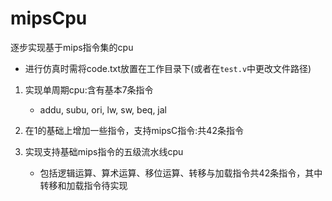 # mipsCpu

逐步实现基于mips指令集的cpu

- 进行仿真时需将code.txt放置在工作目录下(或者在``test.v``中更改文件路径)

1. 实现单周期cpu:含有基本7条指令
   - addu, subu, ori, lw, sw, beq, jal

2. 在1的基础上增加一些指令，支持mipsC指令:共42条指令

3. 实现支持基础mips指令的五级流水线cpu

   - 包括逻辑运算、算术运算、移位运算、转移与加载指令共42条指令，其中转移和加载指令待实现

   

